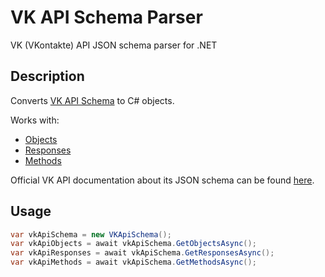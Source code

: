 # VK API Schema Parser

VK (VKontakte) API JSON schema parser for .NET 

## Description
Converts [VK API Schema](https://github.com/VKCOM/vk-api-schema) to C# objects.

Works with:
* [Objects](https://github.com/VKCOM/vk-api-schema/blob/master/objects.json)
* [Responses](https://github.com/VKCOM/vk-api-schema/blob/master/responses.json)
* [Methods](https://github.com/VKCOM/vk-api-schema/blob/master/methods.json)

Official VK API documentation about its JSON schema can be found [here](https://vk.com/dev/json_schema).

## Usage
```csharp
var vkApiSchema = new VKApiSchema();
var vkApiObjects = await vkApiSchema.GetObjectsAsync();
var vkApiResponses = await vkApiSchema.GetResponsesAsync();
var vkApiMethods = await vkApiSchema.GetMethodsAsync();
```
